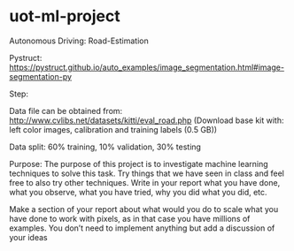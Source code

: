 # uot-ml-project
Autonomous Driving: Road-Estimation

Pystruct:
https://pystruct.github.io/auto_examples/image_segmentation.html#image-segmentation-py

Step:


Data file can be obtained from: 
http://www.cvlibs.net/datasets/kitti/eval_road.php 
(Download base kit with: left color images, calibration and training labels (0.5 GB))

Data split:
60% training, 10% validation, 30% testing

Purpose:
The purpose of this project is to investigate machine learning techniques to solve this task. Try things that we have seen in class and feel free to also try other techniques. Write in your report what you have done, what you observe, what you have tried, why you did what you did, etc.

Make a section of your report about what would you do to scale what you have done to work with pixels, as in that case you have millions of examples. You don’t need to implement anything but add a discussion of your ideas